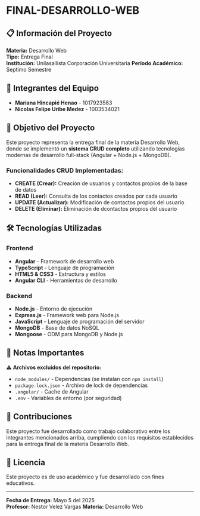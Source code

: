 # FINAL-DESARROLLO-WEB

## 📋 Información del Proyecto

**Materia:** Desarrollo Web  
**Tipo:** Entrega Final  
**Institución:** Unilasallista Corporación Universitaria
**Período Académico:** Septimo Semestre

## 👥 Integrantes del Equipo

- **Mariana Hincapié Henao** - 1017923583
- **Nicolas Felipe Uribe Medez** - 1003534021

## 🎯 Objetivo del Proyecto

Este proyecto representa la entrega final de la materia Desarrollo Web, donde se implementó un **sistema CRUD completo** utilizando tecnologías modernas de desarrollo full-stack (Angular + Node.js + MongoDB).

### Funcionalidades CRUD Implementadas:
- **CREATE (Crear):** Creación de usuarios y contactos propios de la base de datos
- **READ (Leer):** Consulta de los contactos creados por cada usuario
- **UPDATE (Actualizar):** Modificación de contactos propios del usuario
- **DELETE (Eliminar):** Eliminación de dcontactos propios del usuario

## 🛠️ Tecnologías Utilizadas

### Frontend
- **Angular** - Framework de desarrollo web
- **TypeScript** - Lenguaje de programación
- **HTML5 & CSS3** - Estructura y estilos
- **Angular CLI** - Herramientas de desarrollo

### Backend
- **Node.js** - Entorno de ejecución
- **Express.js** - Framework web para Node.js
- **JavaScript** - Lenguaje de programación del servidor
- **MongoDB** - Base de datos NoSQL
- **Mongoose** - ODM para MongoDB y Node.js


## 📝 Notas Importantes

⚠️ **Archivos excluidos del repositorio:**
- `node_modules/` - Dependencias (se instalan con `npm install`)
- `package-lock.json` - Archivo de lock de dependencias
- `.angular/` - Cache de Angular
- `.env` - Variables de entorno (por seguridad)

## 🤝 Contribuciones

Este proyecto fue desarrollado como trabajo colaborativo entre los integrantes mencionados arriba, cumpliendo con los requisitos establecidos para la entrega final de la materia Desarrollo Web.

## 📄 Licencia

Este proyecto es de uso académico y fue desarrollado con fines educativos.

---

**Fecha de Entrega:** Mayo 5 del 2025  
**Profesor:** Nestor Velez Vargas
**Materia:** Desarrollo Web